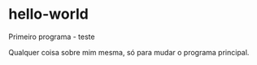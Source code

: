# hello-world
Primeiro programa - teste

Qualquer coisa sobre mim mesma, só para mudar o programa principal.
